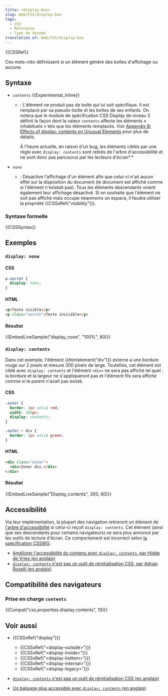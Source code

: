 ```yaml
---
title: <display-box>
slug: Web/CSS/display-box
tags:
  - CSS
  - Reference
  - Type de donnée
translation_of: Web/CSS/display-box
---
```

{{CSSRef}}

Ces mots-clés définissent si un élément génère des boîtes d'affichage ou aucune.

## Syntaxe

- `contents` {{Experimental_Inline}}

  - : L'élément ne produit pas de boîte qui lui soit spécifique. Il est remplacé par sa pseudo-boîte et les boîtes de ses enfants. On notera que le module de spécification CSS Display de niveau 3 définit la façon dont la valeur `contents` affecte les éléments « inhabituels » tels que les éléments remplacés. Voir [Appendix B: Effects of display: contents on Unusual Elements](https://drafts.csswg.org/css-display/#unbox) pour plus de détails.

    À l'heure actuelle, en raison d'un bug, les éléments ciblés par une règle avec `display: contents` sont retirés de l'arbre d'accessibilité et ne sont donc pas parcourus par les lecteurs d'écran*.*

- `none`
  - : Désactive l'affichage d'un élément afin que celui-ci n'ait aucun effet sur la disposition du document (le document est affiché comme si l'élément n'existait pas). Tous les éléments descendants voient également leur affichage désactivé.
    Si on souhaite que l'élément ne soit pas affiché mais occupe néanmoins un espace, il faudra utiliser la propriété {{CSSxRef("visibility")}}.

### Syntaxe formelle

{{CSSSyntax}}

## Exemples

### `display: none`

#### CSS

```css
p.secret {
  display: none;
}
```

#### HTML

```html
<p>Texte visible</p>
<p class="secret">Texte invisible</p>
```

#### Résultat

{{EmbedLiveSample("display_none", "100%", 60)}}

### `display: contents`

Dans cet exemple, l'élément {{htmlelement("div")}} externe a une bordure rouge sur 2 pixels et mesure 300 pixels de large. Toutefois, cet élément est ciblé avec `display: contents` et l'élément `<div>` ne sera pas affiché tel quel : la bordure et la largeur ne s'appliqueront pas et l'élément fils sera affiché comme si le parent n'avait pas existé.

#### CSS

```css
.outer {
  border: 2px solid red;
  width: 300px;
  display: contents;
}

.outer > div {
  border: 1px solid green;
}
```

#### HTML

```html
<div class="outer">
  <div>Inner div.</div>
</div>
```

#### Résultat

{{EmbedLiveSample("Display_contents", 300, 60)}}

## Accessibilité

Via leur implémentation, la plupart des navigation retireront un élément de [l'arbre d'accessibilité](/fr/docs/Apprendre/a11y/What_is_accessibility) si celui-ci reçoit `display: contents`. Cet élément (ainsi que ses descendants pour certains navigateurs) ne sera plus annoncé par les outils de lecture d'écran. Ce comportement est incorrect selon [la spécification CSSWG](https://drafts.csswg.org/css-display/#the-display-properties).

- [Améliorer l'accessibilité du contenu avec `display: contents`, par Hidde de Vries (en anglais)](https://hiddedevries.nl/en/blog/2018-04-21-more-accessible-markup-with-display-contents)
- [`display: contents` n'est pas un outil de réinitialisation CSS, par Adrian Roselli (en anglais)](http://adrianroselli.com/2018/05/display-contents-is-not-a-css-reset.html)

## Compatibilité des navigateurs

### Prise en charge `contents`

{{Compat("css.properties.display.contents", 10)}}

## Voir aussi

- {{CSSxRef("display")}}

  - {{CSSxRef("&lt;display-outside&gt;")}}
  - {{CSSxRef("&lt;display-inside&gt;")}}
  - {{CSSxRef("&lt;display-listitem&gt;")}}
  - {{CSSxRef("&lt;display-internal&gt;")}}
  - {{CSSxRef("&lt;display-legacy&gt;")}}

- [`display: contents` n'est pas un outil de réinitialisation CSS (en anglais)](http://adrianroselli.com/2018/05/display-contents-is-not-a-css-reset.html)
- [Un balisage plus accessible avec `display: contents` (en anglais)](https://hiddedevries.nl/en/blog/2018-04-21-more-accessible-markup-with-display-contents)
